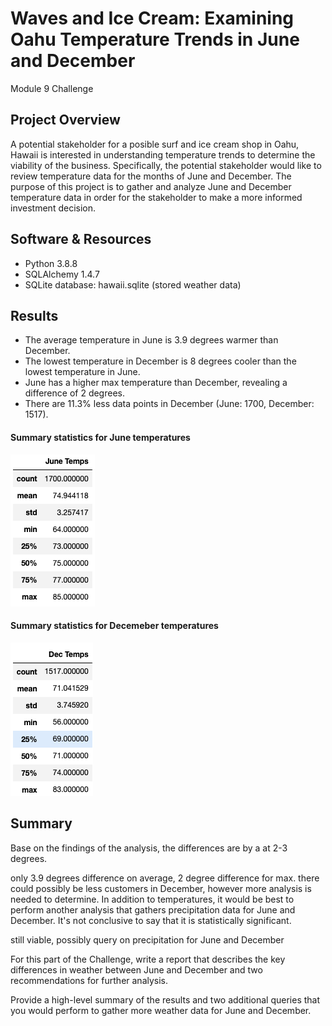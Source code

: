 # Waves and Ice Cream: Examining Oahu Temperature Trends in June and December
Module 9 Challenge

## Project Overview
A potential stakeholder for a posible surf and ice cream shop in Oahu, Hawaii is interested in understanding temperature trends to determine the viability of the business. Specifically, the potential stakeholder would like to review temperature data for the months of June and December. The purpose of this project is to gather and analyze June and December temperature data in order for the stakeholder to make a more informed investment decision.

## Software & Resources
- Python 3.8.8
- SQLAlchemy 1.4.7
- SQLite database: hawaii.sqlite (stored weather data)

## Results
- The average temperature in June is 3.9 degrees warmer than December. 
- The lowest temperature in December is 8 degrees cooler than the lowest temperature in June.
- June has a higher max temperature than December, revealing a difference of 2 degrees.
- There are 11.3% less data points in December (June: 1700, December: 1517).

#### Summary statistics for June temperatures
![fig1](https://github.com/retroxsky06/surfs_up/blob/main/Resources/June_temps.png)

#### Summary statistics for Decemeber temperatures
![fig2](https://github.com/retroxsky06/surfs_up/blob/main/Resources/Dec_Temps.png)


## Summary
Base on the findings of the analysis, the differences are by a at 2-3 degrees.

only 3.9 degrees difference on average, 2 degree difference for max.  there could possibly be less customers in December, however more analysis is needed to determine.  In addition to temperatures, it would be best to perform another analysis that gathers precipitation data for June and December.  It's not conclusive to say that it is statistically significant.


still viable, possibly query on precipitation for June and December

For this part of the Challenge, write a report that describes the key differences in weather between June and December and two recommendations for further analysis.

Provide a high-level summary of the results and two additional queries that you would perform to gather more weather data for June and December.



